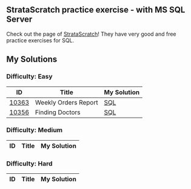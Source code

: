## StrataScratch practice exercise - with MS SQL Server
Check out the page of [StrataScratch](https://www.stratascratch.com/)! They have very good and free practice exercises for SQL.  

## My Solutions

### Difficulty: Easy

| ID | Title | My Solution |
| --- | --- | --- |
| [10363](https://platform.stratascratch.com/coding/10363-weekly-orders-report?code_type=5) | Weekly Orders Report | [SQL](Easy/10363_Weekly_Orders_Report.sql)
| [10356](https://platform.stratascratch.com/coding/10356-finding-doctors?code_type=5) |  Finding Doctors | [SQL](Easy/10356_Finding_Doctors.sql)


### Difficulty: Medium

| ID | Title | My Solution |
| --- | --- | --- |


### Difficulty: Hard

| ID | Title | My Solution |
| --- | --- | --- |



